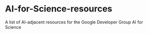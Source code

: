 # AI-for-Science-resources
A list of AI-adjacent resources for the Google Developer Group AI for Science
